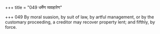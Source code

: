 +++
title = "049 धर्मेण व्यवहारेण"

+++
049	By moral suasion, by suit of law, by artful management, or by the customary proceeding, a creditor may recover property lent; and fifthly, by force.